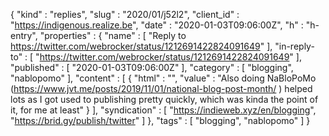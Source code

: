 {
  "kind" : "replies",
  "slug" : "2020/01/j52l2",
  "client_id" : "https://indigenous.realize.be",
  "date" : "2020-01-03T09:06:00Z",
  "h" : "h-entry",
  "properties" : {
    "name" : [ "Reply to https://twitter.com/webrocker/status/1212691422824091649" ],
    "in-reply-to" : [ "https://twitter.com/webrocker/status/1212691422824091649" ],
    "published" : [ "2020-01-03T09:06:00Z" ],
    "category" : [ "blogging", "nablopomo" ],
    "content" : [ {
      "html" : "",
      "value" : "Also doing NaBloPoMo (https://www.jvt.me/posts/2019/11/01/national-blog-post-month/ ) helped lots as I got used to publishing pretty quickly, which was kinda the point of it, for me at least"
    } ],
    "syndication" : [ "https://indieweb.xyz/en/blogging", "https://brid.gy/publish/twitter" ]
  },
  "tags" : [ "blogging", "nablopomo" ]
}
